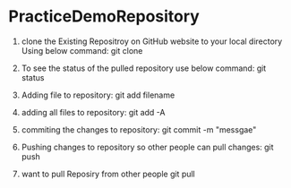 # PracticeDemoRepository

1) clone the Existing Repositroy on GitHub website to your local directory Using below command:
git clone <Repository URL>

2) To see the status of the pulled repository use below command:
git status
 
3) Adding file to repository:
git add filename

4) adding all files to repository:
git add -A

5) commiting the changes to repository:
git commit -m "messgae"

6) Pushing changes to repository so other people can pull changes:
git push

7) want to pull Reposiry from other people
git pull
 